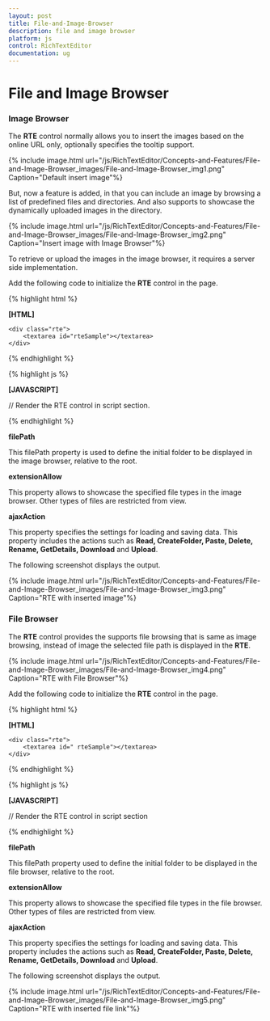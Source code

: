 ```yaml
---
layout: post
title: File-and-Image-Browser
description: file and image browser
platform: js
control: RichTextEditor
documentation: ug
---
```


# File and Image Browser

### Image Browser

The **RTE** control normally allows you to insert the images based on the online URL only, optionally specifies the tooltip support. 

{% include image.html url="/js/RichTextEditor/Concepts-and-Features/File-and-Image-Browser_images/File-and-Image-Browser_img1.png" Caption="Default insert image"%}

But, now a feature is added, in that you can include an image by browsing a list of predefined files and directories. And also supports to showcase the dynamically uploaded images in the directory. 

{% include image.html url="/js/RichTextEditor/Concepts-and-Features/File-and-Image-Browser_images/File-and-Image-Browser_img2.png" Caption="Insert image with Image Browser"%}

To retrieve or upload the images in the image browser, it requires a server side implementation.

Add the following code to initialize the **RTE** control in the page.

{% highlight html %}

**[HTML]**

    <div class="rte">
        <textarea id="rteSample"></textarea>
    </div>

{% endhighlight %}

{% highlight js %}

**[JAVASCRIPT]**

// Render the RTE control in script section.
<script type="text/javascript">
        var fileService = "http://mvc.syncfusion.com/OdataServices/fileExplorer/fileoperation/PerformAction";
        $(function () {
            $("#rteSample").ejRTE({
                //to showcase the image browser tool in rte toolbar
                toolsList: ["images"],
                tools: { images: ["image"] },
                //This api enable the image browser support to the RTE control
                imageBrowser: {
                    filePath: "http://mvc.syncfusion.com/ODataServices/FileBrowser/", 
                    ajaxAction: fileService,
                    extensionAllow: "*.png, *.gif, *.jpg, *.jpeg, *.docx"
                },
            });
        });
    </script>

{% endhighlight %}


**filePath**

This filePath property is used to define the initial folder to be displayed in the image browser, relative to the root. 

**extensionAllow**

This property allows to showcase the specified file types in the image browser. Other types of files are restricted from view.

**ajaxAction**

This property specifies the settings for loading and saving data. This property includes the actions such as **Read, CreateFolder, Paste, Delete, Rename, GetDetails, Download** and **Upload**.

The following screenshot displays the output.

{% include image.html url="/js/RichTextEditor/Concepts-and-Features/File-and-Image-Browser_images/File-and-Image-Browser_img3.png" Caption="RTE with inserted image"%}

### File Browser

The **RTE** control provides the supports file browsing that is same as image browsing, instead of image the selected file path is displayed in the **RTE**.

{% include image.html url="/js/RichTextEditor/Concepts-and-Features/File-and-Image-Browser_images/File-and-Image-Browser_img4.png" Caption="RTE with File Browser"%}

Add the following code to initialize the **RTE** control in the page.

{% highlight html %}

**[HTML]**

    <div class="rte">
        <textarea id=" rteSample"></textarea>
    </div>

{% endhighlight %}

{% highlight js %}

**[JAVASCRIPT]**

// Render the RTE control in script section
<script type="text/javascript">
        var fileService = "http://mvc.syncfusion.com/OdataServices/fileExplorer/fileoperation/PerformAction";
        $(function () {
            $("#rteSample").ejRTE({
                //to showcase the image browser tool in rte toolbar
                toolsList: ["images"],
                tools: { images: ["image"] },
                //This api enable the image browser support to the RTE control
                imageBrowser: {
                    filePath: "http://mvc.syncfusion.com/ODataServices/FileBrowser/",
                    ajaxAction: fileService,
                    extensionAllow: "*.png, *.gif, *.jpg, *.jpeg, *.docx"
                },
                //This api enable the file browser support to the RTE control
                fileBrowser: {
                    filePath: "http://mvc.syncfusion.com/ODataServices/FileBrowser/",
                    ajaxAction: fileService,
                    extensionAllow: "*.txt, *.doc, *.pdf,*.docx"
                }
            });
        });
    </script>

{% endhighlight %}


**filePath**

This filePath property used to define the initial folder to be displayed in the file browser, relative to the root. 

**extensionAllow**

This property allows to showcase the specified file types in the file browser. Other types of files are restricted from view.

**ajaxAction**

This property specifies the settings for loading and saving data. This property includes the actions such as **Read, CreateFolder, Paste, Delete, Rename, GetDetails, Download** and **Upload**.

The following screenshot displays the output.

{% include image.html url="/js/RichTextEditor/Concepts-and-Features/File-and-Image-Browser_images/File-and-Image-Browser_img5.png" Caption="RTE with inserted file link"%}

